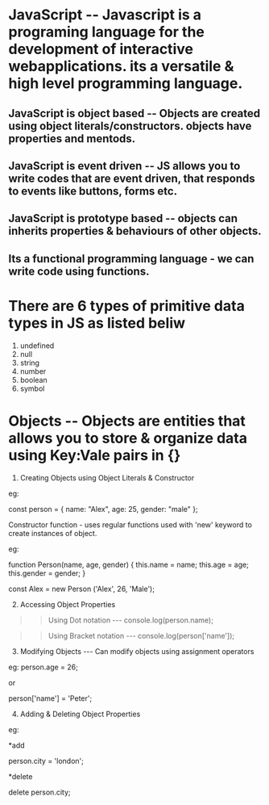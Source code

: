 # JavaScript -- Javascript is a programing language for the development of interactive webapplications. its a versatile & high level programming language.

## JavaScript is object based -- Objects are created using object literals/constructors. objects have properties and mentods.

## JavaScript is event driven -- JS allows you to write codes that are event driven, that responds to events like buttons, forms etc.

## JavaScript is prototype based -- objects can inherits properties & behaviours of other objects.

## Its a functional programming language - we can write code using functions.

# There are 6 types of primitive data types in JS as listed beliw
1. undefined 
2. null
3. string
4. number
5. boolean
6. symbol

# Objects -- Objects are entities that allows you to store & organize data using Key:Vale pairs in {}

1. Creating Objects using Object Literals & Constructor

eg: 

const person = {
  name: "Alex",
  age: 25,
  gender: "male"
};

Constructor function - uses regular functions used with 'new' keyword to create instances of object.

eg:

function Person(name, age, gender) {
  this.name = name;
  this.age = age;
  this.gender = gender;
}

const Alex = new Person ('Alex', 26, 'Male');

2. Accessing Object Properties

>> Using Dot notation --- console.log(person.name);

>> Using Bracket notation --- console.log(person['name']);

3. Modifying Objects --- Can modify objects using assignment operators

eg: 
person.age = 26;

or

person['name'] = 'Peter';

4. Adding & Deleting Object Properties

eg:

*add

person.city = 'london';

*delete

delete person.city;

